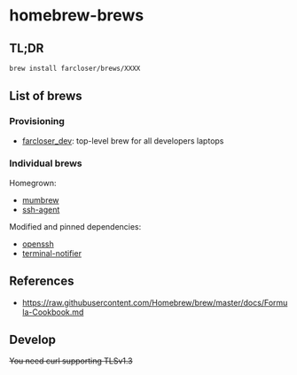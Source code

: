 # homebrew-brews

## TL;DR

```bash
brew install farcloser/brews/XXXX
```

## List of brews

### Provisioning

* [farcloser_dev](https://github.com/farcloser/homebrew-brews): top-level brew for all developers laptops

### Individual brews

Homegrown:
* [mumbrew](https://github.com/farcloser/mumbrew)
* [ssh-agent](https://github.com/farcloser/ssh-agent)

Modified and pinned dependencies:
* [openssh](https://github.com/farcloser/homebrew-brews)
* [terminal-notifier](https://github.com/farcloser/homebrew-brews)

## References

* https://raw.githubusercontent.com/Homebrew/brew/master/docs/Formula-Cookbook.md

## Develop

~~You need curl supporting TLSv1.3~~


